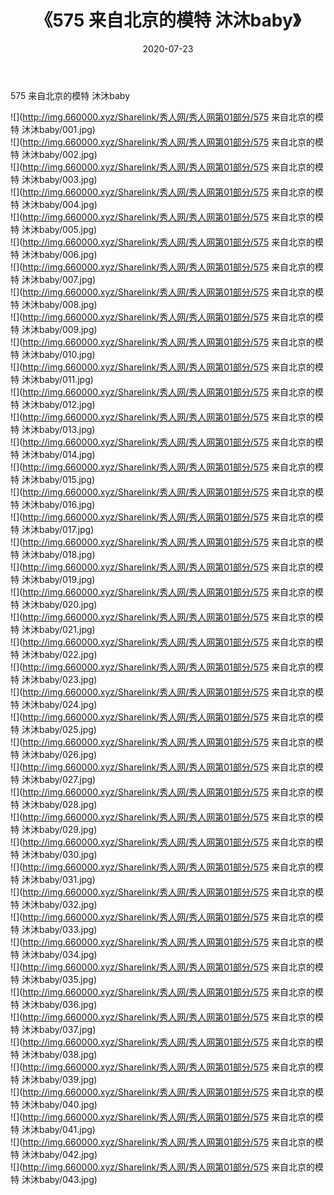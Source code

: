﻿---
layout: post
title:  《575 来自北京的模特 沐沐baby》
date:   2020-07-23
img: http://img.660000.xyz/Sharelink/秀人网/秀人网第01部分/575 来自北京的模特 沐沐baby/000.jpg
categories: [美女, 清纯, 唯美]
---

575 来自北京的模特 沐沐baby

  ![](http://img.660000.xyz/Sharelink/秀人网/秀人网第01部分/575 来自北京的模特 沐沐baby/001.jpg) <br> ![](http://img.660000.xyz/Sharelink/秀人网/秀人网第01部分/575 来自北京的模特 沐沐baby/002.jpg) <br> ![](http://img.660000.xyz/Sharelink/秀人网/秀人网第01部分/575 来自北京的模特 沐沐baby/003.jpg) <br> ![](http://img.660000.xyz/Sharelink/秀人网/秀人网第01部分/575 来自北京的模特 沐沐baby/004.jpg) <br> ![](http://img.660000.xyz/Sharelink/秀人网/秀人网第01部分/575 来自北京的模特 沐沐baby/005.jpg) <br> ![](http://img.660000.xyz/Sharelink/秀人网/秀人网第01部分/575 来自北京的模特 沐沐baby/006.jpg) <br> ![](http://img.660000.xyz/Sharelink/秀人网/秀人网第01部分/575 来自北京的模特 沐沐baby/007.jpg) <br> ![](http://img.660000.xyz/Sharelink/秀人网/秀人网第01部分/575 来自北京的模特 沐沐baby/008.jpg) <br> ![](http://img.660000.xyz/Sharelink/秀人网/秀人网第01部分/575 来自北京的模特 沐沐baby/009.jpg) <br> ![](http://img.660000.xyz/Sharelink/秀人网/秀人网第01部分/575 来自北京的模特 沐沐baby/010.jpg) <br> ![](http://img.660000.xyz/Sharelink/秀人网/秀人网第01部分/575 来自北京的模特 沐沐baby/011.jpg) <br> ![](http://img.660000.xyz/Sharelink/秀人网/秀人网第01部分/575 来自北京的模特 沐沐baby/012.jpg) <br> ![](http://img.660000.xyz/Sharelink/秀人网/秀人网第01部分/575 来自北京的模特 沐沐baby/013.jpg) <br> ![](http://img.660000.xyz/Sharelink/秀人网/秀人网第01部分/575 来自北京的模特 沐沐baby/014.jpg) <br> ![](http://img.660000.xyz/Sharelink/秀人网/秀人网第01部分/575 来自北京的模特 沐沐baby/015.jpg) <br> ![](http://img.660000.xyz/Sharelink/秀人网/秀人网第01部分/575 来自北京的模特 沐沐baby/016.jpg) <br> ![](http://img.660000.xyz/Sharelink/秀人网/秀人网第01部分/575 来自北京的模特 沐沐baby/017.jpg) <br> ![](http://img.660000.xyz/Sharelink/秀人网/秀人网第01部分/575 来自北京的模特 沐沐baby/018.jpg) <br> ![](http://img.660000.xyz/Sharelink/秀人网/秀人网第01部分/575 来自北京的模特 沐沐baby/019.jpg) <br> ![](http://img.660000.xyz/Sharelink/秀人网/秀人网第01部分/575 来自北京的模特 沐沐baby/020.jpg) <br> ![](http://img.660000.xyz/Sharelink/秀人网/秀人网第01部分/575 来自北京的模特 沐沐baby/021.jpg) <br> ![](http://img.660000.xyz/Sharelink/秀人网/秀人网第01部分/575 来自北京的模特 沐沐baby/022.jpg) <br> ![](http://img.660000.xyz/Sharelink/秀人网/秀人网第01部分/575 来自北京的模特 沐沐baby/023.jpg) <br> ![](http://img.660000.xyz/Sharelink/秀人网/秀人网第01部分/575 来自北京的模特 沐沐baby/024.jpg) <br> ![](http://img.660000.xyz/Sharelink/秀人网/秀人网第01部分/575 来自北京的模特 沐沐baby/025.jpg) <br> ![](http://img.660000.xyz/Sharelink/秀人网/秀人网第01部分/575 来自北京的模特 沐沐baby/026.jpg) <br> ![](http://img.660000.xyz/Sharelink/秀人网/秀人网第01部分/575 来自北京的模特 沐沐baby/027.jpg) <br> ![](http://img.660000.xyz/Sharelink/秀人网/秀人网第01部分/575 来自北京的模特 沐沐baby/028.jpg) <br> ![](http://img.660000.xyz/Sharelink/秀人网/秀人网第01部分/575 来自北京的模特 沐沐baby/029.jpg) <br> ![](http://img.660000.xyz/Sharelink/秀人网/秀人网第01部分/575 来自北京的模特 沐沐baby/030.jpg) <br> ![](http://img.660000.xyz/Sharelink/秀人网/秀人网第01部分/575 来自北京的模特 沐沐baby/031.jpg) <br> ![](http://img.660000.xyz/Sharelink/秀人网/秀人网第01部分/575 来自北京的模特 沐沐baby/032.jpg) <br> ![](http://img.660000.xyz/Sharelink/秀人网/秀人网第01部分/575 来自北京的模特 沐沐baby/033.jpg) <br> ![](http://img.660000.xyz/Sharelink/秀人网/秀人网第01部分/575 来自北京的模特 沐沐baby/034.jpg) <br> ![](http://img.660000.xyz/Sharelink/秀人网/秀人网第01部分/575 来自北京的模特 沐沐baby/035.jpg) <br> ![](http://img.660000.xyz/Sharelink/秀人网/秀人网第01部分/575 来自北京的模特 沐沐baby/036.jpg) <br> ![](http://img.660000.xyz/Sharelink/秀人网/秀人网第01部分/575 来自北京的模特 沐沐baby/037.jpg) <br> ![](http://img.660000.xyz/Sharelink/秀人网/秀人网第01部分/575 来自北京的模特 沐沐baby/038.jpg) <br> ![](http://img.660000.xyz/Sharelink/秀人网/秀人网第01部分/575 来自北京的模特 沐沐baby/039.jpg) <br> ![](http://img.660000.xyz/Sharelink/秀人网/秀人网第01部分/575 来自北京的模特 沐沐baby/040.jpg) <br> ![](http://img.660000.xyz/Sharelink/秀人网/秀人网第01部分/575 来自北京的模特 沐沐baby/041.jpg) <br> ![](http://img.660000.xyz/Sharelink/秀人网/秀人网第01部分/575 来自北京的模特 沐沐baby/042.jpg) <br> ![](http://img.660000.xyz/Sharelink/秀人网/秀人网第01部分/575 来自北京的模特 沐沐baby/043.jpg) <br>
